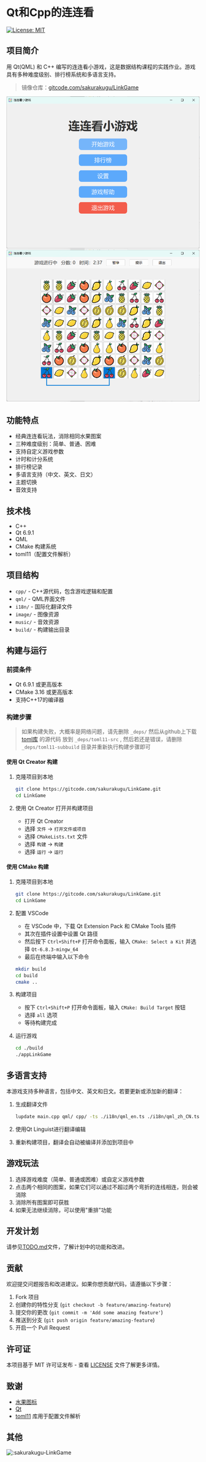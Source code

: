 # Qt和Cpp的连连看

[![License: MIT](https://img.shields.io/badge/License-MIT-yellow.svg)](https://opensource.org/licenses/MIT)

## 项目简介

用 Qt(QML) 和 C++ 编写的连连看小游戏，这是数据结构课程的实践作业。游戏具有多种难度级别、排行榜系统和多语言支持。

> 镜像仓库：[gitcode.com/sakurakugu/LinkGame](https://github.com/sakurakugu/LinkGame)

![游戏截图](docs/图片1.png)
![游戏截图](docs/图片2.png)

## 功能特点

- 经典连连看玩法，消除相同水果图案
- 三种难度级别：简单、普通、困难
- 支持自定义游戏参数
- 计时和计分系统
- 排行榜记录
- 多语言支持（中文、英文、日文）
- 主题切换
- 音效支持

## 技术栈

- C++
- Qt 6.9.1
- QML
- CMake 构建系统
- toml11（配置文件解析）

## 项目结构

- `cpp/` - C++源代码，包含游戏逻辑和配置
- `qml/` - QML界面文件
- `i18n/` - 国际化翻译文件
- `image/` - 图像资源
- `music/` - 音效资源
- `build/` - 构建输出目录

## 构建与运行

### 前提条件

- Qt 6.9.1 或更高版本
- CMake 3.16 或更高版本
- 支持C++17的编译器

### 构建步骤

> 如果构建失败，大概率是网络问题，请先删除 `_deps/` 然后从github上下载 [toml库](https://github.com/ToruNiina/toml11) 的源代码 放到 `_deps/toml11-src` , 然后若还是错误，请删除 `_deps/toml11-subbuild` 目录并重新执行构建步骤即可

#### 使用 Qt Creator 构建

1. 克隆项目到本地
   ```bash
   git clone https://gitcode.com/sakurakugu/LinkGame.git
   cd LinkGame
   ```

2. 使用 Qt Creator 打开并构建项目
   - 打开 Qt Creator
   - 选择 `文件` -> `打开文件或项目`
   - 选择 `CMakeLists.txt` 文件
   - 选择 `构建` -> `构建`
   - 选择 `运行` -> `运行`

#### 使用 CMake 构建

1. 克隆项目到本地
   ```bash
   git clone https://gitcode.com/sakurakugu/LinkGame.git
   cd LinkGame
   ```

2. 配置 VSCode
   - 在 VSCode 中，下载 Qt Extension Pack 和 CMake Tools 插件
   - 其次在插件设置中设置 Qt 路径
   - 然后按下 `Ctrl+Shift+P` 打开命令面板，输入 `CMake: Select a Kit` 并选择 `Qt-6.8.3-mingw_64`
   - 最后在终端中输入以下命令
   ```bash
   mkdir build
   cd build
   cmake ..
   ```

3. 构建项目
   - 按下 `Ctrl+Shift+P` 打开命令面板，输入 `CMake: Build Target` 按钮
   - 选择 `all` 选项
   - 等待构建完成

4. 运行游戏
   ```bash
   cd ./build
   ./appLinkGame
   ```

## 多语言支持

本游戏支持多种语言，包括中文、英文和日文。若要更新或添加新的翻译：

1. 生成翻译文件
   ```bash
   lupdate main.cpp qml/ cpp/ -ts ./i18n/qml_en.ts ./i18n/qml_zh_CN.ts ./i18n/qml_ja.ts
   ```

2. 使用Qt Linguist进行翻译编辑

3. 重新构建项目，翻译会自动被编译并添加到项目中

## 游戏玩法

1. 选择游戏难度（简单、普通或困难）或自定义游戏参数
2. 点击两个相同的图案，如果它们可以通过不超过两个弯折的连线相连，则会被消除
3. 消除所有图案即可获胜
4. 如果无法继续消除，可以使用"重排"功能

## 开发计划

请参见[TODO.md](TODO.md)文件，了解计划中的功能和改进。

## 贡献

欢迎提交问题报告和改进建议。如果你想贡献代码，请遵循以下步骤：

1. Fork 项目
2. 创建你的特性分支 (`git checkout -b feature/amazing-feature`)
3. 提交你的更改 (`git commit -m 'Add some amazing feature'`)
4. 推送到分支 (`git push origin feature/amazing-feature`)
5. 开启一个 Pull Request

## 许可证

本项目基于 MIT 许可证发布 - 查看 [LICENSE](LICENSE) 文件了解更多详情。

## 致谢

- [水果图标](https://www.iconfont.cn/search/index?searchType=icon&q=%E6%B0%B4%E6%9E%9C)
- [Qt](https://www.qt.io/)
- [toml11](https://github.com/ToruNiina/toml11) 库用于配置文件解析

## 其他

![:sakurakugu-LinkGame](https://count.getloli.com/@:sakurakugu-LinkGame)
